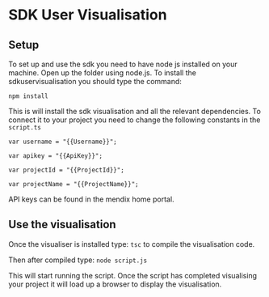 # SDK User Visualisation
## Setup
To set up and use the sdk you need to have node js installed on your machine.
Open up the folder using node.js.
To install the sdkuservisualisation you should type the command:

`npm install`

This is will install the sdk visualisation and all the relevant dependencies.
To connect it to your project you need to change the following constants in the `script.ts`

`var username = "{{Username}}";`

`var apikey = "{{ApiKey}}";`

`var projectId = "{{ProjectId}}";`

`var projectName = "{{ProjectName}}";`

API keys can be found in the mendix home portal.

## Use the visualisation
Once the visualiser is installed type:
`tsc`
to compile the visualisation code.

Then after compiled type:
`node script.js`

This will start running the script. Once the script has completed visualising your project it will load up a browser to display the visualisation.

